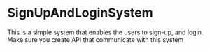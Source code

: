 # SignUpAndLoginSystem
This is a simple system that enables the users to sign-up, and login. <br>
Make sure you create API that  communicate with this system <br>



